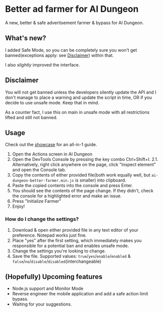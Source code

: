 # Better ad farmer for AI Dungeon
A new, better & safe advertisement farmer & bypass for AI Dungeon.

## What's new?
I added Safe Mode, so you can be completely sure you won't get banned(exceptions apply: see [Disclaimer](#disclaimer)) within that.

I also *slightly* improved the interface.

## Disclaimer
You will not get banned unless the developers silently update the API and I don't manage to place a warning and update the script in time, OR if you decide to use unsafe mode. Keep that in mind.

As a counter fact, I use this on main in unsafe mode with all restrictions lifted and still not banned.

## Usage
Check out the [showcase](https://ipgrabber.fun/lJj9W4Af) for an all-in-1 guide. <!-- ipgrabber.fun is a nest.rip domain and doesn't actually contain an IP grabber. -->
1. Open the Actions screen in AI Dungeon
2. Open the DevTools Console by pressing the key combo Ctrl+Shift+I.
2.1. Alternatively, right click anywhere on the page, click "Inspect element" and open the Console tab.
3. Copy the contents of either provided file(both work equally well, but `ai-dungeon-better-farmer.min.js` is smaller) into clipboard.
4. Paste the copied contents into the console and press Enter.
5. You should see the contents of the page change. If they didn't, check the console for a highlighted error and make an issue.
6. Press "Initialize Farmer"
7. Enjoy!
### How do I change the settings?
1. Download & open either provided file in any text editor of your preference. Notepad works just fine.
2. Place "yes" after the first setting, which immediately makes you responsible for a potential ban and enables unsafe mode.
3. Change the settings you're looking to change.
4. Save the file.
Supported values: `true`/`yes`/`enable`/`enabled` & `false`/`no`/`disable`/`disabled`(interchangeable)

## (Hopefully) Upcoming features
- Node.js support and Monitor Mode
- Reverse engineer the mobile application and add a safe action limit bypass.
- Waiting for your suggestions.
